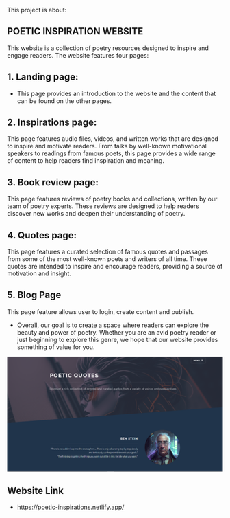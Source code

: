 This project is about:
## POETIC INSPIRATION WEBSITE
This website is a collection of poetry resources designed to inspire and engage readers.
The website features four pages:

## 1. Landing page:
- This page provides an introduction to the website and the content that can be found on the other pages.

## 2. Inspirations page: 
This page features audio files, videos, and written works that are designed to inspire and motivate readers. From talks by well-known motivational speakers to readings from famous poets, this page provides a wide range of content to help readers find inspiration and meaning.

## 3. Book review page:
This page features reviews of poetry books and collections, written by our team of poetry experts. These reviews are designed to help readers discover new works and deepen their understanding of poetry.

## 4. Quotes page: 
This page features a curated selection of famous quotes and passages from some of the most well-known poets and writers of all time. These quotes are intended to inspire and encourage readers, providing a source of motivation and insight.

## 5. Blog Page
This page feature allows user to login, create content and publish.

- Overall, our goal is to create a space where readers can explore the beauty and power of poetry. Whether you are an avid poetry reader or just beginning to explore this genre, we hope that our website provides something of value for you.

![](Capture.PNG)

## Website Link
- https://poetic-inspirations.netlify.app/